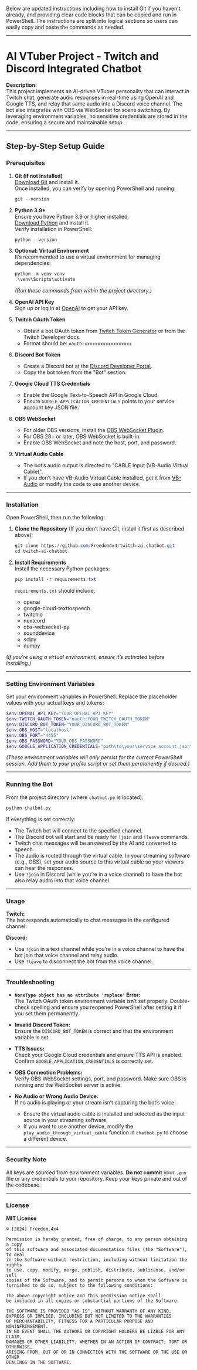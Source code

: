 Below are updated instructions including how to install Git if you haven't already, and providing clear code blocks that can be copied and run in PowerShell. The instructions are split into logical sections so users can easily copy and paste the commands as needed.

---

# AI VTuber Project - Twitch and Discord Integrated Chatbot

**Description:**  
This project implements an AI-driven VTuber personality that can interact in Twitch chat, generate audio responses in real-time using OpenAI and Google TTS, and relay that same audio into a Discord voice channel. The bot also integrates with OBS via WebSocket for scene switching. By leveraging environment variables, no sensitive credentials are stored in the code, ensuring a secure and maintainable setup.

---

## Step-by-Step Setup Guide

### Prerequisites

1. **Git (if not installed)**  
   [Download Git](https://git-scm.com/downloads) and install it.  
   Once installed, you can verify by opening PowerShell and running:
   ```powershell
   git --version
   ```

2. **Python 3.9+**  
   Ensure you have Python 3.9 or higher installed.  
   [Download Python](https://www.python.org/downloads/) and install it.  
   Verify installation in PowerShell:
   ```powershell
   python --version
   ```

3. **Optional: Virtual Environment**  
   It’s recommended to use a virtual environment for managing dependencies:
   ```powershell
   python -m venv venv
   .\venv\Scripts\activate
   ```
   *(Run these commands from within the project directory.)*

4. **OpenAI API Key**  
   Sign up or log in at [OpenAI](https://platform.openai.com/) to get your API key.

5. **Twitch OAuth Token**  
   - Obtain a bot OAuth token from [Twitch Token Generator](https://twitchapps.com/tmi/) or from the Twitch Developer docs.
   - Format should be: `oauth:xxxxxxxxxxxxxxxxxx`

6. **Discord Bot Token**  
   - Create a Discord bot at the [Discord Developer Portal](https://discord.com/developers/applications).
   - Copy the bot token from the "Bot" section.

7. **Google Cloud TTS Credentials**  
   - Enable the Google Text-to-Speech API in Google Cloud.
   - Ensure `GOOGLE_APPLICATION_CREDENTIALS` points to your service account key JSON file.

8. **OBS WebSocket**  
   - For older OBS versions, install the [OBS WebSocket Plugin](https://github.com/obsproject/obs-websocket).
   - For OBS 28+ or later, OBS WebSocket is built-in.
   - Enable OBS WebSocket and note the host, port, and password.

9. **Virtual Audio Cable**  
   - The bot’s audio output is directed to "CABLE Input (VB-Audio Virtual Cable)".  
   - If you don’t have VB-Audio Virtual Cable installed, get it from [VB-Audio](https://vb-audio.com/Cable/) or modify the code to use another device.

---

### Installation

Open PowerShell, then run the following:

1. **Clone the Repository** (If you don’t have Git, install it first as described above):
   ```powershell
   git clone https://github.com/Freedom4x4/twitch-ai-chatbot.git
   cd twitch-ai-chatbot
   ```

2. **Install Requirements**  
   Install the necessary Python packages:
   ```powershell
   pip install -r requirements.txt
   ```

   `requirements.txt` should include:
   - openai  
   - google-cloud-texttospeech  
   - twitchio  
   - nextcord  
   - obs-websocket-py  
   - sounddevice  
   - scipy  
   - numpy

*(If you’re using a virtual environment, ensure it’s activated before installing.)*

---

### Setting Environment Variables

Set your environment variables in PowerShell. Replace the placeholder values with your actual keys and tokens:

```powershell
$env:OPENAI_API_KEY="YOUR_OPENAI_API_KEY"
$env:TWITCH_OAUTH_TOKEN="oauth:YOUR_TWITCH_OAUTH_TOKEN"
$env:DISCORD_BOT_TOKEN="YOUR_DISCORD_BOT_TOKEN"
$env:OBS_HOST="localhost"
$env:OBS_PORT="4455"
$env:OBS_PASSWORD="YOUR_OBS_PASSWORD"
$env:GOOGLE_APPLICATION_CREDENTIALS="path\to\your\service_account.json"
```

*(These environment variables will only persist for the current PowerShell session. Add them to your profile script or set them permanently if desired.)*

---

### Running the Bot

From the project directory (where `chatbot.py` is located):

```powershell
python chatbot.py
```

If everything is set correctly:

- The Twitch bot will connect to the specified channel.
- The Discord bot will start and be ready for `!join` and `!leave` commands.
- Twitch chat messages will be answered by the AI and converted to speech.
- The audio is routed through the virtual cable. In your streaming software (e.g., OBS), set your audio source to this virtual cable so your viewers can hear the responses.
- Use `!join` in Discord (while you’re in a voice channel) to have the bot also relay audio into that voice channel.

---

### Usage

**Twitch:**  
The bot responds automatically to chat messages in the configured channel.

**Discord:**  
- Use `!join` in a text channel while you’re in a voice channel to have the bot join that voice channel and relay audio.  
- Use `!leave` to disconnect the bot from the voice channel.

---

### Troubleshooting

- **`NoneType object has no attribute 'replace'` Error:**  
  The Twitch OAuth token environment variable isn’t set properly. Double-check spelling and ensure you reopened PowerShell after setting it if you set them permanently.

- **Invalid Discord Token:**  
  Ensure the `DISCORD_BOT_TOKEN` is correct and that the environment variable is set.

- **TTS Issues:**  
  Check your Google Cloud credentials and ensure TTS API is enabled. Confirm `GOOGLE_APPLICATION_CREDENTIALS` is correctly set.

- **OBS Connection Problems:**  
  Verify OBS WebSocket settings, port, and password. Make sure OBS is running and the WebSocket server is active.

- **No Audio or Wrong Audio Device:**  
  If no audio is playing or your stream isn’t capturing the bot’s voice:
  - Ensure the virtual audio cable is installed and selected as the input source in your streaming software.
  - If you want to use another device, modify the `play_audio_through_virtual_cable` function in `chatbot.py` to choose a different device.

---

### Security Note

All keys are sourced from environment variables. **Do not commit** your `.env` file or any credentials to your repository. Keep your keys private and out of the codebase.

---

### License

**MIT License**  
```
© [2024] Freedom.4x4

Permission is hereby granted, free of charge, to any person obtaining a copy
of this software and associated documentation files (the "Software"), to deal
in the Software without restriction, including without limitation the rights  
to use, copy, modify, merge, publish, distribute, sublicense, and/or sell  
copies of the Software, and to permit persons to whom the Software is  
furnished to do so, subject to the following conditions:  

The above copyright notice and this permission notice shall  
be included in all copies or substantial portions of the Software.  

THE SOFTWARE IS PROVIDED "AS IS", WITHOUT WARRANTY OF ANY KIND,  
EXPRESS OR IMPLIED, INCLUDING BUT NOT LIMITED TO THE WARRANTIES  
OF MERCHANTABILITY, FITNESS FOR A PARTICULAR PURPOSE AND NONINFRINGEMENT.  
IN NO EVENT SHALL THE AUTHORS OR COPYRIGHT HOLDERS BE LIABLE FOR ANY CLAIM,  
DAMAGES OR OTHER LIABILITY, WHETHER IN AN ACTION OF CONTRACT, TORT OR OTHERWISE,  
ARISING FROM, OUT OF OR IN CONNECTION WITH THE SOFTWARE OR THE USE OR OTHER  
DEALINGS IN THE SOFTWARE.
```
